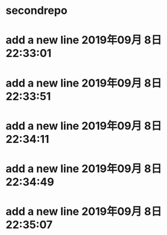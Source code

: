 # secondrepo
# add a new line 2019年09月 8日 22:33:01
# add a new line 2019年09月 8日 22:33:51
# add a new line 2019年09月 8日 22:34:11
# add a new line 2019年09月 8日 22:34:49
# add a new line 2019年09月 8日 22:35:07
